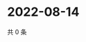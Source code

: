 # 2022-08-14

共 0 条

<!-- BEGIN WEIBO -->
<!-- 最后更新时间 Sun Aug 14 2022 13:06:34 GMT+0800 (China Standard Time) -->

<!-- END WEIBO -->
